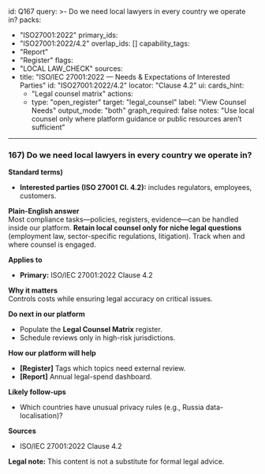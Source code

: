 id: Q167
query: >-
  Do we need local lawyers in every country we operate in?
packs:
  - "ISO27001:2022"
primary_ids:
  - "ISO27001:2022/4.2"
overlap_ids: []
capability_tags:
  - "Report"
  - "Register"
flags:
  - "LOCAL LAW_CHECK"
sources:
  - title: "ISO/IEC 27001:2022 — Needs & Expectations of Interested Parties"
    id: "ISO27001:2022/4.2"
    locator: "Clause 4.2"
ui:
  cards_hint:
    - "Legal counsel matrix"
  actions:
    - type: "open_register"
      target: "legal_counsel"
      label: "View Counsel Needs"
output_mode: "both"
graph_required: false
notes: "Use local counsel only where platform guidance or public resources aren’t sufficient"
---
### 167) Do we need local lawyers in every country we operate in?

**Standard terms)**  
- **Interested parties (ISO 27001 Cl. 4.2):** includes regulators, employees, customers.

**Plain-English answer**  
Most compliance tasks—policies, registers, evidence—can be handled inside our platform. **Retain local counsel only for niche legal questions** (employment law, sector-specific regulations, litigation). Track when and where counsel is engaged.

**Applies to**  
- **Primary:** ISO/IEC 27001:2022 Clause 4.2

**Why it matters**  
Controls costs while ensuring legal accuracy on critical issues.

**Do next in our platform**  
- Populate the **Legal Counsel Matrix** register.  
- Schedule reviews only in high-risk jurisdictions.

**How our platform will help**  
- **[Register]** Tags which topics need external review.  
- **[Report]** Annual legal-spend dashboard.

**Likely follow-ups**  
- Which countries have unusual privacy rules (e.g., Russia data-localisation)?

**Sources**  
- ISO/IEC 27001:2022 Clause 4.2

**Legal note:** This content is not a substitute for formal legal advice.  
